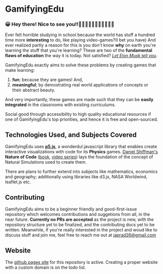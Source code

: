 # GamifyingEdu

### 😀 Hey there! Nice to see you!!👋👋🏿👋🏽👋🏻👋🏾👋🏼

Ever felt horrible studying in school because the world has stuff a hundred time more **interesting** to do, like playing video-games?(I bet you have) And ever realized partly a reason for this is you don't know **why** on earth you're learning the stuff that you're learning? These are two of the **fundamental flaws of education** the way it is today. Not satisfied? _[Let Elon Musk tell you][elon-musk-video]_.

GamifyingEdu exactly aims to solve these problems by creating games that make learning:

1. **fun**; because they are games! And,
2. **meaningful**; by demostrating real world applications of concepts or their abstract beauty.

And very importantly, these games are made such that they can be **easily integrated** in the classrooms with existing curriculums.

Social good through accessibility to high quality educational resources if one of GamifyingEdu's top priorities, and hence it is free and open-sourced.

## Technologies Used, and Subjects Covered

GamifyingEdu uses **[p5.js][p5js-website]**, a wonderdul javascript library that enables create interactive visualizations with code for its **Physics** games. [Daniel Shiffman's][shiffman-website] **Nature of Code** ([book][noc-book-preface], [video series][noc-videos]) lays the foundation of the concept of Natural Simulations used to create them.

There are plans to further extend into subjects like mathematics, economics and geography; additionally using libraries like d3.js, NASA Worldwind, leaflet.js etc.

## Contributing

GamifyingEdu aims to be a beginner friendly and good-first-issue repository which welcomes contributions and suggetions from all, in the near future.
**Currently no PRs are accepted** as the project is new, with the repository structure yet to be finalized, and the contributing docs yet to be written. Meanwhile, if you're really interested in the project and woud like to discuss stuff and join me, feel free to reach me out at japrad26@gmail.com

## Website

The [github pages site][github-pages] for this repository is active. Creating a proper website with a custom domain is on the todo list.

[elon-musk-video]: https://www.youtube.com/watch?v=sXdfRYyzbmU
[p5js-website]: https://www.p5js.org
[shiffman-website]: https://shiffman.net/
[noc-book-preface]: https://natureofcode.com/book/preface/
[noc-videos]: https://thecodingtrain.com/learning/nature-of-code/
[github-pages]: https://japatgithub.github.io/GamifyingEdu
